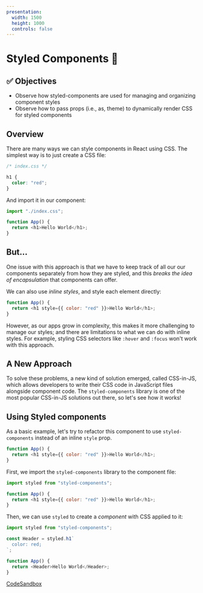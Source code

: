 ```yaml
---
presentation:
  width: 1500
  height: 1000
  controls: false
---
```


<!-- slide -->

<h1> Styled Components 💅 </h1>

<!-- slide -->

<h2><strong> ✅ Objectives </strong></h2>

- Observe how styled-components are used for managing and organizing component styles
- Observe how to pass props (i.e., as, theme) to dynamically render CSS for styled components

<!-- slide style="text-align: left;" -->


## Overview

There are many ways we can style components in React using CSS. The simplest way is to just create a CSS file:

```css
/* index.css */

h1 {
  color: "red";
}
```

And import it in our component:

```js
import "./index.css";

function App() {
  return <h1>Hello World</h1>;
}
```

<!-- slide style="text-align: left;" -->

## But...

One issue with this approach is that we have to keep track of all our our
components separately from how they are styled, and this _breaks the idea of
encapsulation_ that components can offer.

We can also use _inline styles_, and style each element directly:

```js
function App() {
  return <h1 style={{ color: "red" }}>Hello World</h1>;
}
```

However, as our apps grow in complexity, this makes it more challenging to
manage our styles; and there are limitations to what we can do with inline
styles. For example, styling CSS selectors like `:hover` and `:focus` won't work
with this approach.


<!-- slide style="text-align: left;" -->

## A New Approach

To solve these problems, a new kind of solution emerged, called CSS-in-JS, which allows developers to write their CSS code in JavaScript files alongside component code. The `styled-components` library is one of the most popular CSS-in-JS solutions out there, so let's see how it works!

<!-- slide style="text-align: left;" -->

## Using Styled components

As a basic example, let's try to refactor this component to use
`styled-components` instead of an inline `style` prop.

```js
function App() {
  return <h1 style={{ color: "red" }}>Hello World</h1>;
}
```

First, we import the `styled-components` library to the component file:

```js
import styled from "styled-components";

function App() {
  return <h1 style={{ color: "red" }}>Hello World</h1>;
}
```

Then, we can use `styled` to create a _component_ with CSS applied to it:

```js
import styled from "styled-components";

const Header = styled.h1`
  color: red;
`;

function App() {
  return <Header>Hello World</Header>;
}
```

[CodeSandbox](https://codesandbox.io/s/cool-chatterjee-90v3e7?file=/src/App.js:270-1073)

<!-- slide style="text-align: left;" -->

